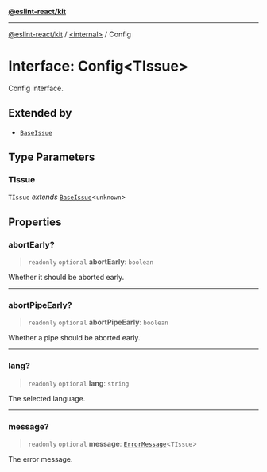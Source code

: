 [**@eslint-react/kit**](../../README.md)

***

[@eslint-react/kit](../../README.md) / [\<internal\>](../README.md) / Config

# Interface: Config\<TIssue\>

Config interface.

## Extended by

- [`BaseIssue`](BaseIssue.md)

## Type Parameters

### TIssue

`TIssue` *extends* [`BaseIssue`](BaseIssue.md)\<`unknown`\>

## Properties

### abortEarly?

> `readonly` `optional` **abortEarly**: `boolean`

Whether it should be aborted early.

***

### abortPipeEarly?

> `readonly` `optional` **abortPipeEarly**: `boolean`

Whether a pipe should be aborted early.

***

### lang?

> `readonly` `optional` **lang**: `string`

The selected language.

***

### message?

> `readonly` `optional` **message**: [`ErrorMessage`](../type-aliases/ErrorMessage.md)\<`TIssue`\>

The error message.
